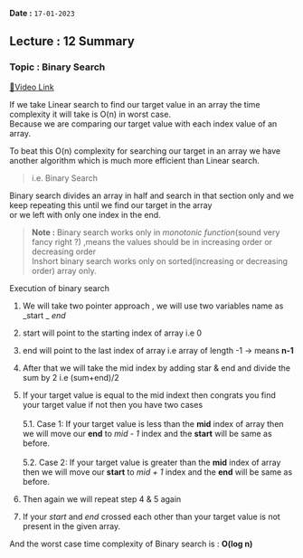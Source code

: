 **Date :** `17-01-2023`
## Lecture : 12 Summary
### Topic : Binary Search
[📍Video Link](https://www.youtube.com/watch?v=YJeoQBevNVo&list=PLDzeHZWIZsTryvtXdMr6rPh4IDexB5NIA&index=12&t=3s&ab_channel=CodeHelp-byBabbar)

If we take Linear search to find our target value in an array the time complexity it will take is O(n) in worst case. <br>
Because we are comparing our target value with each index value of an array.

To beat this O(n) complexity for searching our target in an array we have another algorithm which is much more efficient than Linear search.
>i.e. Binary Search

Binary search divides an array in half and search in that section only and we keep repeating this until we find our target in the array<br>
or we left with only one index in the end.

>**Note :** Binary search works only in _monotonic function_(sound very fancy right ?) ,means the values should be in increasing order or decreasing order<br>
>Inshort binary search works only on sorted(increasing or decreasing order) array only.

Execution of binary search

1. We will take two pointer approach , we will use two variables name as _start _  _end_ 

2. start will point to the starting index of array i.e 0

3. end will point to the last index of array i.e array of length -1 -> means **n-1**

4. After that we will take the mid index by adding star & end and divide the sum by 2 i.e (sum+end)/2

5. If your target value is equal to the mid indext then congrats you find your target value if not then you have two cases<br><br>
 5.1. Case 1: If your target value is less than the **mid** index of array then we will move our **end** to _mid - 1_ index and the **start** will be same as before.<br><br>
 5.2. Case 2: If your target value is greater than the **mid** index of array then we will move our **start** to _mid + 1_ index and the **end** will be same as before.

6. Then again we will repeat step 4 & 5 again

7. If your _start_ and _end_ crossed each other than your target value is not present in the given array.

And the worst case time complexity of Binary search is : **O(log n)** 
